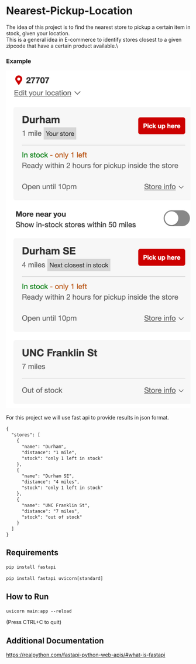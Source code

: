 # Nearest-Pickup-Location

The idea of this project is to find the nearest store to pickup a certain item in stock, given your location.\
This is a general idea in E-commerce to identify stores closest to a given zipcode that have a certain product available.\

### Example
![alt text](TargetStores.png)


For this project we will use fast api to provide results in json format.
```
{
  "stores": [
    {
      "name": "Durham",
      "distance": "1 mile",
      "stock": "only 1 left in stock"
    },
    {
      "name": "Durham SE",
      "distance": "4 miles",
      "stock": "only 1 left in stock"
    },
    {
      "name": "UNC Franklin St",
      "distance": "7 miles",
      "stock": "out of stock"
    }
  ]
}

```


## Requirements
 `pip install fastapi`

 `pip install fastapi uvicorn[standard]`

 ## How to Run
 `uvicorn main:app --reload`
 
 (Press CTRL+C to quit)

 ## Additional Documentation
 https://realpython.com/fastapi-python-web-apis/#what-is-fastapi